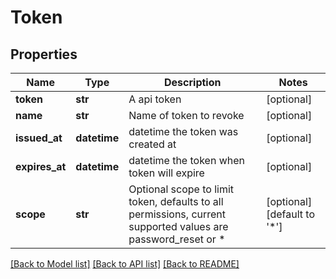 # Token

## Properties
Name | Type | Description | Notes
------------ | ------------- | ------------- | -------------
**token** | **str** | A api token | [optional] 
**name** | **str** | Name of token to revoke | [optional] 
**issued_at** | **datetime** | datetime the token was created at | [optional] 
**expires_at** | **datetime** | datetime the token when token will expire | [optional] 
**scope** | **str** | Optional scope to limit token, defaults to all permissions, current supported values are password_reset or * | [optional] [default to '*']

[[Back to Model list]](../README.md#documentation-for-models) [[Back to API list]](../README.md#documentation-for-api-endpoints) [[Back to README]](../README.md)


